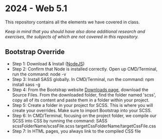# 2024 - Web 5.1
This repository contains all the elements we have covered in class. 

*Keep in mind that you should have also done additional research and exercises, the subjects of which are not covered in this repository.*


## Bootstrap Override
- Step 1: Download & Install ([NodeJS](https://nodejs.org/en))
- Step 2: Confirm that Node is installed correctly. Open up CMD/Terminal, run the command: node -v
- Step 3: Install SASS globally. In CMD/Terminal, run the command: npm install sass -g
- Step 4: From the Bootstrap website [Downloads page](https://getbootstrap.com/docs/5.0/getting-started/download/), download the Source Files. From the downloaded folder, find the folder named 'scss', copy all of its content and paste them in a folder within your project.
- Step 5: Create a folder in your project for SCSS. This is where you will create your overrides. Make sure to import Bootstrap into your SCSS.
- Step 6: In CMD/Terminal, focusing on the project folder, we compile our SCSS into CSS by running the command: SASS scssFolderName/scssFile.scss targetCssFolderName/targetCssFile.css
- Step 7: In HTML pages, you always link to the compiled CSS file
